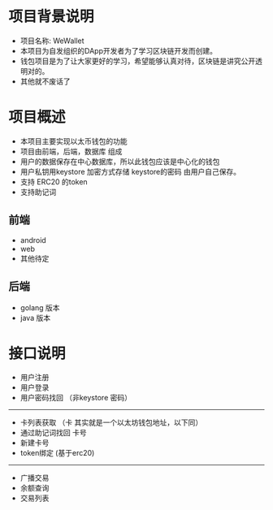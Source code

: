 
# 项目背景说明
* 项目名称: WeWallet
* 本项目为自发组织的DApp开发者为了学习区块链开发而创建。
* 钱包项目是为了让大家更好的学习，希望能够认真对待，区块链是讲究公开透明对的。
* 其他就不废话了

# 项目概述
* 本项目主要实现以太币钱包的功能
* 项目由前端，后端，数据库 组成
* 用户的数据保存在中心数据库，所以此钱包应该是中心化的钱包
* 用户私钥用keystore 加密方式存储 keystore的密码 由用户自己保存。
* 支持 ERC20 的token
* 支持助记词
## 前端
* android
* web
* 其他待定

## 后端
* golang 版本
* java 版本

# 接口说明
* 用户注册
* 用户登录
* 用户密码找回 （非keystore 密码）
---
* 卡列表获取 （卡 其实就是一个以太坊钱包地址，以下同）
* 通过助记词找回 卡号
* 新建卡号
* token绑定 (基于erc20)
---
* 广播交易
* 余额查询
* 交易列表

